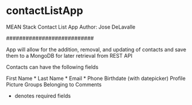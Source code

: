 # contactListApp

MEAN Stack Contact List App
Author: Jose DeLavalle

###########################

App will allow for the addition, removal, and updating of contacts and save them to a MongoDB for later retrieval from REST API

Contacts can have the following fields

First Name *
Last Name *
Email *
Phone
Birthdate (with datepicker)
Profile Picture
Groups Belonging to
Comments

* denotes required fields